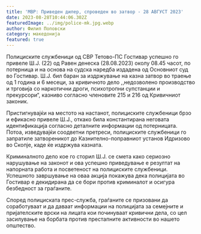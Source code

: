 ```yaml
---
title: 'МВР: Приведен дилер, спроведен во затвор - 28 АВГУСТ 2023'
date: 2023-08-28T10:44:06.302Z
featuredImage: ../img/police-mk.jpg.webp
author: Филип Поповски
category: македонија
featured: true
---
```

Полициските службеници од СВР Тетово-ПС Гостивар успешно го привеле Ш.Ј. (22) од Равен денеска (28.08.2023) околу 08.45 часот, по потерница и на основа на судска наредба издадена од Основниот суд во Гостивар. Ш.Ј. бил баран за издржување на казна затвор во траење од 1 година и 6 месеци, за кривичното дело ,,недозволено производство и трговија со наркотични дроги, психотропни супстанции и прекурсори“, казниво согласно членовите 215 и 216 од Кривичниот законик.

Пристигнувајќи на местото на настанот, полициските службеници брзо и ефикасно привеле Ш.Ј., откако била константирана неговата идентификација согласно деталните информации од потерницата. Потоа, изведувајќи соодветни претреси, полициските службеници го запратиле затвореникот до Казнително-поправниот установ Идризово во Скопје, каде ќе издржува казната.

Криминалното дело кое го сторил Ш.Ј. се смета како сериозно нарушување на законот и ова успешно приведување е резултат на напорната работа и посветеност на полициските службеници. Успешното завршување на оваа акција покажува дека полицијата во Гостивар е декидирана да се бори против криминалот и осигура безбедност за граѓаните.

Според полициската прес-служба, граѓаните се призовани да соработуваат и да даваат информации на полицијата за семејните и пријателските врски на лицата кои починуваат кривични дела, со цел засилување на борбата против престапните активности во нашето општество.
